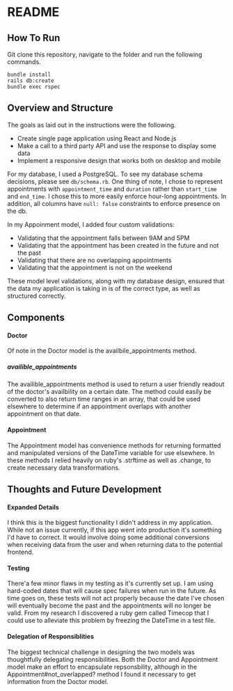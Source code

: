 # README

## How To Run

Git clone this repository, navigate to the folder and run the following commands.

```
bundle install
rails db:create
bundle exec rspec
```

## Overview and Structure

The goals as laid out in the instructions were the following.

- Create single page application using React and Node.js
- Make a call to a third party API and use the response to display some data
- Implement a responsive design that works both on desktop and mobile

For my database, I used a PostgreSQL. To see my database schema decisions, please see `db/schema.rb`. One thing of note, I chose to represent appointments with `appointment_time` and `duration` rather than `start_time` and `end_time`. I chose this to more easily enforce hour-long appointments. In addition, all columns have `null: false` constraints to enforce presence on the db.

In my Appoinment model, I added four custom validations:

- Validating that the appointment falls between 9AM and 5PM
- Validating that the appointment has been created in the future and not the past
- Validating that there are no overlapping appointments
- Validating that the appointment is not on the weekend

These model level validations, along with my database design, ensured that the data my application is taking in is of the correct type, as well as structured correctly.

## Components

#### Doctor

Of note in the Doctor model is the availbile_appointments method.

##### availible_appointments

The availible_appointments method is used to return a user friendly readout of the doctor's availbility on a certain date. The method could easily be converted to also return time ranges in an array, that could be used elsewhere to determine if an appointment overlaps with another appointment on that date.

#### Appointment

The Appointment model has convenience methods for returning formatted and manipulated versions of the DateTime variable for use elsewhere. In these methods I relied heavily on ruby's .strftime as well as .change, to create necessary data transformations.

## Thoughts and Future Development

#### Expanded Details

I think this is the biggest functionality I didn't address in my application. While not an issue currently, if this app went into production it's something I'd have to correct. It would involve doing some additional conversions when receiving data from the user and when returning data to the potential frontend.

#### Testing

There'a few minor flaws in my testing as it's currently set up. I am using hard-coded dates that will cause spec failures when run in the future. As time goes on, these tests will not act properly because the date I've chosen will eventually become the past and the appointments will no longer be valid. From my research I discovered a ruby gem called Timecop that I could use to alleviate this problem by freezing the DateTime in a test file.

#### Delegation of Responsiblities

The biggest technical challenge in designing the two models was thoughtfully delegating responsibilities. Both the Doctor and Appointment model make an effort to encapsulate repsonsbility, although in the Appointment#not_overlapped? method I found it necessary to get information from the Doctor model.
